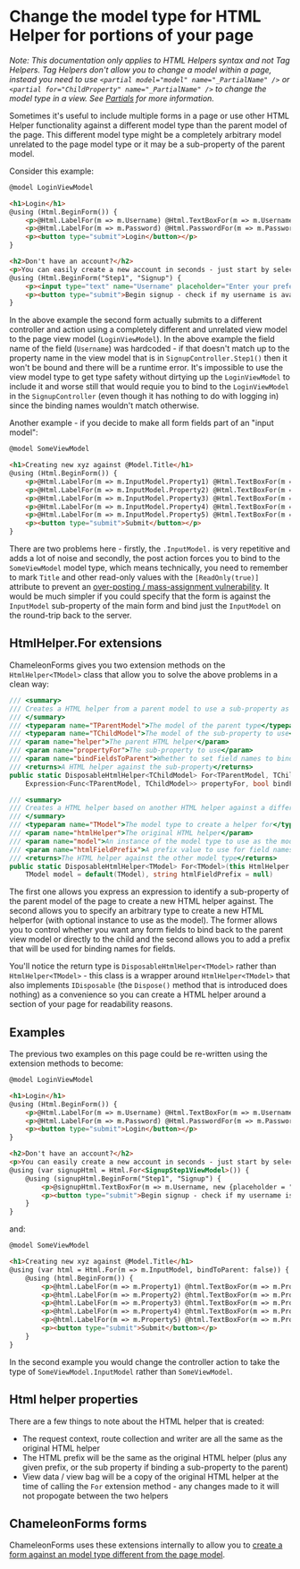 # Change the model type for HTML Helper for portions of your page

*Note: This documentation only applies to HTML Helpers syntax and not Tag Helpers. Tag Helpers don't allow you to change a model within a page, instead you need to use `<partial model="model" name="_PartialName" />` or `<partial for="ChildProperty" name="_PartialName" />` to change the model type in a view. See [Partials](partials.md) for more information.*

Sometimes it's useful to include multiple forms in a page or use other HTML Helper functionality against a different model type than the parent model of the page. This different model type might be a completely arbitrary model unrelated to the page model type or it may be a sub-property of the parent model.

Consider this example:

```html
@model LoginViewModel

<h1>Login</h1>
@using (Html.BeginForm()) {
    <p>@Html.LabelFor(m => m.Username) @Html.TextBoxFor(m => m.Username) @Html.ValidationMessageFor(m => m.Username)</p>
    <p>@Html.LabelFor(m => m.Password) @Html.PasswordFor(m => m.Password) @Html.ValidationMessageFor(m => m.Password)</p>
    <p><button type="submit">Login</button></p>
}

<h2>Don't have an account?</h2>
<p>You can easily create a new account in seconds - just start by selecting a username below.</p>
@using (Html.BeginForm("Step1", "Signup") {
    <p><input type="text" name="Username" placeholder="Enter your preferred username"></p>
    <p><button type="submit">Begin signup - check if my username is available &raquo;</button></p>
}
```

In the above example the second form actually submits to a different controller and action using a completely different and unrelated view model to the page view model (`LoginViewModel`). In the above example the field name of the field (`Username`) was hardcoded - if that doesn't match up to the property name in the view model that is in `SignupController.Step1()` then it won't be bound and there will be a runtime error. It's impossible to use the view model type to get type safety without dirtying up the `LoginViewModel` to include it and worse still that would requie you to bind to the `LoginViewModel` in the `SignupController` (even though it has nothing to do with logging in) since the binding names wouldn't match otherwise.

Another example - if you decide to make all form fields part of an "input model":

```html
@model SomeViewModel

<h1>Creating new xyz against @Model.Title</h1>
@using (Html.BeginForm()) {
    <p>@Html.LabelFor(m => m.InputModel.Property1) @Html.TextBoxFor(m => m.InputModel.Property1) @Html.ValidationMessageFor(m => m.InputModel.Property1)</p>
    <p>@Html.LabelFor(m => m.InputModel.Property2) @Html.TextBoxFor(m => m.InputModel.Property2) @Html.ValidationMessageFor(m => m.InputModel.Property2)</p>
    <p>@Html.LabelFor(m => m.InputModel.Property3) @Html.TextBoxFor(m => m.InputModel.Property3) @Html.ValidationMessageFor(m => m.InputModel.Property3)</p>
    <p>@Html.LabelFor(m => m.InputModel.Property4) @Html.TextBoxFor(m => m.InputModel.Property4) @Html.ValidationMessageFor(m => m.InputModel.Property4)</p>
    <p>@Html.LabelFor(m => m.InputModel.Property5) @Html.TextBoxFor(m => m.InputModel.Property5) @Html.ValidationMessageFor(m => m.InputModel.Property5)</p>
    <p><button type="submit">Submit</button></p>
}
```

There are two problems here - firstly, the `.InputModel.` is very repetitive and adds a lot of noise and secondly, the post action forces you to bind to the `SomeViewModel` model type, which means technically, you need to remember to mark `Title` and other read-only values with the `[ReadOnly(true)]` attribute to prevent an [over-posting / mass-assignment vulnerability](https://en.wikipedia.org/wiki/Mass_assignment_vulnerability). It would be much simpler if you could specify that the form is against the `InputModel` sub-property of the main form and bind just the `InputModel` on the round-trip back to the server.

## HtmlHelper<TModel>.For extensions

ChameleonForms gives you two extension methods on the `HtmlHelper<TModel>` class that allow you to solve the above problems in a clean way:

```cs
/// <summary>
/// Creates a HTML helper from a parent model to use a sub-property as it's model.
/// </summary>
/// <typeparam name="TParentModel">The model of the parent type</typeparam>
/// <typeparam name="TChildModel">The model of the sub-property to use</typeparam>
/// <param name="helper">The parent HTML helper</param>
/// <param name="propertyFor">The sub-property to use</param>
/// <param name="bindFieldsToParent">Whether to set field names to bind to the parent model type (true) or the sub-property type (false)</param>
/// <returns>A HTML helper against the sub-property</returns>
public static DisposableHtmlHelper<TChildModel> For<TParentModel, TChildModel>(this HtmlHelper<TParentModel> helper,
    Expression<Func<TParentModel, TChildModel>> propertyFor, bool bindFieldsToParent)

/// <summary>
/// Creates a HTML helper based on another HTML helper against a different model type.
/// </summary>
/// <typeparam name="TModel">The model type to create a helper for</typeparam>
/// <param name="htmlHelper">The original HTML helper</param>
/// <param name="model">An instance of the model type to use as the model</param>
/// <param name="htmlFieldPrefix">A prefix value to use for field names</param>
/// <returns>The HTML helper against the other model type</returns>
public static DisposableHtmlHelper<TModel> For<TModel>(this HtmlHelper htmlHelper,
    TModel model = default(TModel), string htmlFieldPrefix = null)
```

The first one allows you express an expression to identify a sub-property of the parent model of the page to create a new HTML helper against. The second allows you to specify an arbitrary type to create a new HTML helperfor (with optional instance to use as the model). The former allows you to control whether you want any form fields to bind back to the parent view model or directly to the child and the second allows you to add a prefix that will be used for binding names for fields.

You'll notice the return type is `DisposableHtmlHelper<TModel>` rather than `HtmlHelper<TModel>` - this class is a wrapper around `HtmlHelper<TModel>` that also implements `IDisposable` (the `Dispose()` method that is introduced does nothing) as a convenience so you can create a HTML helper around a section of your page for readability reasons.

## Examples

The previous two examples on this page could be re-written using the extension methods to become:

```html
@model LoginViewModel

<h1>Login</h1>
@using (Html.BeginForm()) {
    <p>@Html.LabelFor(m => m.Username) @Html.TextBoxFor(m => m.Username) @Html.ValidationMessageFor(m => m.Username)</p>
    <p>@Html.LabelFor(m => m.Password) @Html.PasswordFor(m => m.Password) @Html.ValidationMessageFor(m => m.Password)</p>
    <p><button type="submit">Login</button></p>
}

<h2>Don't have an account?</h2>
<p>You can easily create a new account in seconds - just start by selecting a username below.</p>
@using (var signupHtml = Html.For<SignupStep1ViewModel>()) {
    @using (signupHtml.BeginForm("Step1", "Signup") {
        <p>@signupHtml.TextBoxFor(m => m.Username, new {placeholder = "Enter your preferred username"})</p>
        <p><button type="submit">Begin signup - check if my username is available &raquo;</button></p>
    }
}
```

and:

```html
@model SomeViewModel

<h1>Creating new xyz against @Model.Title</h1>
@using (var html = Html.For(m => m.InputModel, bindToParent: false)) {
    @using (html.BeginForm()) {
        <p>@html.LabelFor(m => m.Property1) @html.TextBoxFor(m => m.Property1) @html.ValidationMessageFor(m => m.Property1)</p>
        <p>@html.LabelFor(m => m.Property2) @html.TextBoxFor(m => m.Property2) @html.ValidationMessageFor(m => m.Property2)</p>
        <p>@html.LabelFor(m => m.Property3) @html.TextBoxFor(m => m.Property3) @html.ValidationMessageFor(m => m.Property3)</p>
        <p>@html.LabelFor(m => m.Property4) @html.TextBoxFor(m => m.Property4) @html.ValidationMessageFor(m => m.Property4)</p>
        <p>@html.LabelFor(m => m.Property5) @html.TextBoxFor(m => m.Property5) @html.ValidationMessageFor(m => m.Property5)</p>
        <p><button type="submit">Submit</button></p>
    }
}
```

In the second example you would change the controller action to take the type of `SomeViewModel.InputModel` rather than `SomeViewModel`.

## Html helper properties

There are a few things to note about the HTML helper that is created:

* The request context, route collection and writer are all the same as the original HTML helper
* The HTML prefix will be the same as the original HTML helper (plus any given prefix, or the sub property if binding a sub-property to the parent)
* View data / view bag will be a copy of the original HTML helper at the time of calling the `For` extension method - any changes made to it will not propogate between the two helpers

## ChameleonForms forms

ChameleonForms uses these extensions internally to allow you to [create a form against an model type different from the page model](different-form-models.md).
